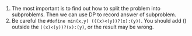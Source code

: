 1. The most important is to find out how to split the problem into subproblems. Then we can use DP to record answer of subproblem.
2. Be careful the `#define min(x,y) (((x)<(y))?(x):(y))`. You should add () outside the `((x)<(y))?(x):(y)`, or the result may be wrong.